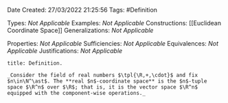 <div class="topSpace"></div>

Date Created: 27/03/2022 21:25:56
Tags: #Definition

Types: _Not Applicable_
Examples: _Not Applicable_
Constructions: [[Euclidean Coordinate Space]]
Generalizations: _Not Applicable_

Properties: _Not Applicable_
Sufficiencies: _Not Applicable_
Equivalences: _Not Applicable_
Justifications: _Not Applicable_

``` ad-Definition
title: Definition.

_Consider the field of real numbers $\tpl{\R,+,\cdot}$ and fix $n\in\N^\ast$. The **real $n$-coordinate space** is the $n$-tuple space $\R^n$ over $\R$; that is, it is the vector space $\R^n$ equipped with the component-wise operations._

```
